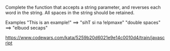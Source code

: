 Complete the function that accepts a string parameter, and reverses each word in the string. All spaces in the string should be retained.

Examples
"This is an example!" ==> "sihT si na !elpmaxe"
"double  spaces"      ==> "elbuod  secaps"

https://www.codewars.com/kata/5259b20d6021e9e14c0010d4/train/javascript
